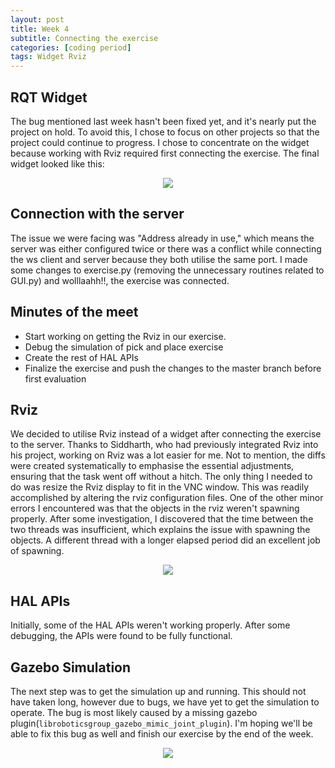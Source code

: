 ```yaml
---
layout: post
title: Week 4
subtitle: Connecting the exercise
categories: [coding period]
tags: Widget Rviz
---
```


## RQT Widget

The bug mentioned last week hasn't been fixed yet, and it's nearly put the project on hold. To avoid this, I chose to focus on other projects so that the project could continue to progress. I chose to concentrate on the widget because working with Rviz required first connecting the exercise. The final widget looked like this:

<p align="center"><img src="https://lh3.googleusercontent.com/0rshluuy6dFGqYvLS0em6gos3BR2JlOlGMF7t8VoJlinMTTb781eABae37JDddLeRfNyLF6QRaN04cj7jGlI_Bpbh7Jr3FvRsamShvYkuC0e0WzN7QkDjzAbiiCYN7UPVxb3-T_x8IaBHAmBEAXkH2VHBFakRXzJT0tBlifao3k_QBFh0oE0l4P9Ad3h8iDlYDwY75mri-FfVj2EnIJBv4HHY1Tg8anBwl47eFPcxVx11VTKqG__VmyvSEetgCnShV-MRYEVvCd3DiZDdv5zXWxovjtDLIL3fnj4GH6cdIWv2aMA42KbmUHp0Ra3MMoYjkvQVykW3gP3maTKcoCG9hra1yggcufMc36CtFWbbv8h82qirBIwJpeCgzrp1NXq7cA1z5nt-Cb3HIixPDOFx5YZ3TE5bd1RTOFaM0Y69N593c0TrzdfZvYhE5J8anmNIbT5y844M47UAjMX4ezC50wawkJrWzvmVDLm4jxhHZhL8NSuYr-3OOu3VKdN0H0CEuwdfoWW17CgOK0bSEtCjKCDg5TH1s_3JPAcTK_4LKmAwKVKWOmbNgGLQ2zmIHk0Se_aOLnZy7J2ysw2ogCYRH8vxnZXqAWE6YFxE0_2WBcvergUaBQz1YwVJKrWGsE_9m10WotmpLenFy1XbdaEGXamUzzAVv9StJVoJ-pJpCXFydepeyVUs2XtHf6FMlreEf5ySink_9I6XzPhXvOEcRA=w1605-h903-no?authuser=0"></p>

## Connection with the server

The issue we were facing was "Address already in use," which means the server was either configured twice or there was a conflict while connecting the ws client and server because they both utilise the same port. I made some changes to exercise.py (removing the unnecessary routines related to GUI.py) and wolllaahh!!, the exercise was connected.

## Minutes of the meet

- Start working on getting the Rviz in our exercise.
- Debug the simulation of pick and place exercise
- Create the rest of HAL APIs
- Finalize the exercise and push the changes to the master branch before first evaluation

## Rviz

We decided to utilise Rviz instead of a widget after connecting the exercise to the server. Thanks to Siddharth, who had previously integrated Rviz into his project, working on Rviz was a lot easier for me. Not to mention, the diffs were created systematically to emphasise the essential adjustments, ensuring that the task went off without a hitch. The only thing I needed to do was resize the Rviz display to fit in the VNC window. This was readily accomplished by altering the rviz configuration files. One of the other minor errors I encountered was that the objects in the rviz weren't spawning properly. After some investigation, I discovered that the time between the two threads was insufficient, which explains the issue with spawning the objects. A different thread with a longer elapsed period did an excellent job of spawning.

<p align="center"><img src="https://lh3.googleusercontent.com/o2IXzy3Cj71FJqQ8telDRsn0vS-Vof5xeds2EiP8IawZlto_5eBEfVMIq1FxaDDic6Wwt2J3lF8Zyx8_iqBvjeZ65HAZpiRqoFwXcqg3xjYto7lH9qAY4VLk9fdwqWP3fbpI1_Ler4hjVfmox3SpLzNKJfEHxFqnZioOqj_1eZCMzZHDF8668Ar6cAZce09rOIT5p2X4Cfzan09LYed38Q4AyxI_KTsety6ftBOzPWYi7SuBway7cJgAsctEMVhDMy4PH6XheJfEcKv45DJ9mQmNoy7K7Cs8FKMvgkEvhRDc4HbPNitievU_ePsRTS16duvO5Qaz0rWv0In8qY_ksKA07vsil05sCOcNrXuhgzn7lFpP6YP3i_6oomGKHvDghI4WHmeddMlv4vkzX1f-8s2WeaAJlvtTzXAW71OGf5UZkVPNN4idthaAV9jxtI4nnIv304_Vbflqgu1BmTTJyP-hJNYvVcbNf3ZpqHfrZrq_ekkjxmMNzUaFiVkDQS4jvHuR_ubuUymlEQLmmbd4bGf4_6QfPiLM94mFBaaiE5SsoX0HBLePgAVnujUMCA2kmEmwQafW5csZ1RYqV7X2tysx7VvUW1eOeNL5DNY-DPO6fjpspVU_KAqTCtY0nXq6cfmuwS83hXIMpKSa29_PVkocje3Pa-3OZ3jCZJkwWWx3SDEScCvEN1QuUYkz9xj6O84fMPaM_l-APLmp9c6v5-U=w615-h346-no?authuser=0"></p>

## HAL APIs

Initially, some of the HAL APIs weren't working properly. After some debugging, the APIs were found to be fully functional.

## Gazebo Simulation

The next step was to get the simulation up and running. This should not have taken long, however due to bugs, we have yet to get the simulation to operate. The bug is most likely caused by a missing gazebo plugin(`libroboticsgroup_gazebo_mimic_joint_plugin`). I'm hoping we'll be able to fix this bug as well and finish our exercise by the end of the week.

<p align="center"><img src="https://lh3.googleusercontent.com/t4NXiPeiLctyI7gzJR-U5Kcmqo1DyVyBfb9z6GLY1zTDmS5uv0lvv0tm6yFglBlL8KAoZLLYMN4uvrWoGSR4TtalA8cChB3fXvzMs4B_kfsbLJ7kPnTFTsjy9M_FhTMxU3wk3psBoObEWx7YPDuSkAVpcc52IxKprizSJPeW0bqBwKyfXZCdnfx02HTc5nQN9RfHeGXyWjWf6PqfyR9XtyqgNd7pDTTPDx2H0WTkazzpupyB05SMAlg46FvSJ8RILhe9gvIY2Kb2WP_SqcTxxMrh6ViFvxTZ6vp57SQy9qwJrkK2BfmGAxFCM5KBeKUt8JxBhWxR_wGZxzUSwi1f6otx5oURx_2OnBSuBTjapkKmXwK__DGMk-loa_i7NUCbBuIfHmeig4ONe9jNjNnj_84SzoO9XX4jbeWmfm-kTXNhB0Fd1oMIWLFUM_8QbvMEkatTsbh-5AeTMHDsnrtnkDPA4WpO1bxTn1nNWap8gitLK7KanwPtxjywKcUOfj808OdUs9BhWH2NrofSMA7oQCa6ohfSdK2I_W0YwZx04AeM8oR5QcORKsl7o3ixHyuTqH_8hUH9ynMnKNXOnGM-5T6l47Nisj6y85gdKT55R-DUDdg7Z1KQ0CtIY1fIBhfcs22-pQfe766dns0QVXH5G_fvIeDju0VPgEuc_jUfsTWcIi_3JDuazjsDxmxT-B3LOenp-QVO650FSo3L04n8uzE=w1605-h903-no?authuser=0"></p>
